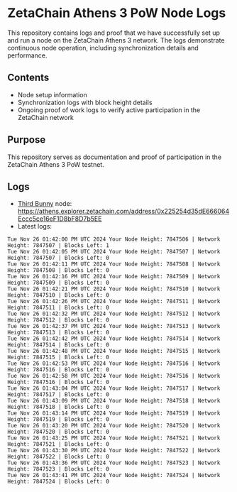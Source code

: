 # ZetaChain Athens 3 PoW Node Logs
This repository contains logs and proof that we have successfully set up and run a node on the ZetaChain Athens 3 network. The logs demonstrate continuous node operation, including synchronization details and performance.

## Contents
- Node setup information
- Synchronization logs with block height details
- Ongoing proof of work logs to verify active participation in the ZetaChain network

## Purpose
This repository serves as documentation and proof of participation in the ZetaChain Athens 3 PoW testnet.

## Logs

- [Third Bunny](https://thirdbunny.xyz/) node: https://athens.explorer.zetachain.com/address/0x225254d35dE666064Eccc5ce16eF1D8bF8D7b5EE
- Latest logs:
```
Tue Nov 26 01:42:00 PM UTC 2024 Your Node Height: 7847506 | Network Height: 7847507 | Blocks Left: 1
Tue Nov 26 01:42:05 PM UTC 2024 Your Node Height: 7847507 | Network Height: 7847507 | Blocks Left: 0
Tue Nov 26 01:42:11 PM UTC 2024 Your Node Height: 7847508 | Network Height: 7847508 | Blocks Left: 0
Tue Nov 26 01:42:16 PM UTC 2024 Your Node Height: 7847509 | Network Height: 7847509 | Blocks Left: 0
Tue Nov 26 01:42:21 PM UTC 2024 Your Node Height: 7847510 | Network Height: 7847510 | Blocks Left: 0
Tue Nov 26 01:42:26 PM UTC 2024 Your Node Height: 7847511 | Network Height: 7847511 | Blocks Left: 0
Tue Nov 26 01:42:32 PM UTC 2024 Your Node Height: 7847512 | Network Height: 7847512 | Blocks Left: 0
Tue Nov 26 01:42:37 PM UTC 2024 Your Node Height: 7847513 | Network Height: 7847513 | Blocks Left: 0
Tue Nov 26 01:42:42 PM UTC 2024 Your Node Height: 7847514 | Network Height: 7847514 | Blocks Left: 0
Tue Nov 26 01:42:48 PM UTC 2024 Your Node Height: 7847515 | Network Height: 7847515 | Blocks Left: 0
Tue Nov 26 01:42:53 PM UTC 2024 Your Node Height: 7847516 | Network Height: 7847516 | Blocks Left: 0
Tue Nov 26 01:42:58 PM UTC 2024 Your Node Height: 7847516 | Network Height: 7847516 | Blocks Left: 0
Tue Nov 26 01:43:04 PM UTC 2024 Your Node Height: 7847517 | Network Height: 7847517 | Blocks Left: 0
Tue Nov 26 01:43:09 PM UTC 2024 Your Node Height: 7847518 | Network Height: 7847518 | Blocks Left: 0
Tue Nov 26 01:43:14 PM UTC 2024 Your Node Height: 7847519 | Network Height: 7847519 | Blocks Left: 0
Tue Nov 26 01:43:20 PM UTC 2024 Your Node Height: 7847520 | Network Height: 7847520 | Blocks Left: 0
Tue Nov 26 01:43:25 PM UTC 2024 Your Node Height: 7847521 | Network Height: 7847521 | Blocks Left: 0
Tue Nov 26 01:43:30 PM UTC 2024 Your Node Height: 7847522 | Network Height: 7847522 | Blocks Left: 0
Tue Nov 26 01:43:36 PM UTC 2024 Your Node Height: 7847523 | Network Height: 7847523 | Blocks Left: 0
Tue Nov 26 01:43:41 PM UTC 2024 Your Node Height: 7847524 | Network Height: 7847524 | Blocks Left: 0
```
